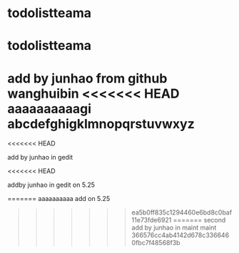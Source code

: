 # todolistteama
# todolistteama

add by junhao from github
wanghuibin
<<<<<<< HEAD
aaaaaaaaaagi
abcdefghigklmnopqrstuvwxyz
=======
<<<<<<< HEAD

add by junhao in gedit

<<<<<<< HEAD

addby junhao in gedit on 5.25

=======
aaaaaaaaaa
add  on 5.25
>>>>>>> ea5b0ff835c1294460e6bd8c0baf11e73fde6921
=======
second add by junhao in maint
>>>>>>> maint
>>>>>>> 366576cc4ab4142d678c3366460fbc7f48568f3b
